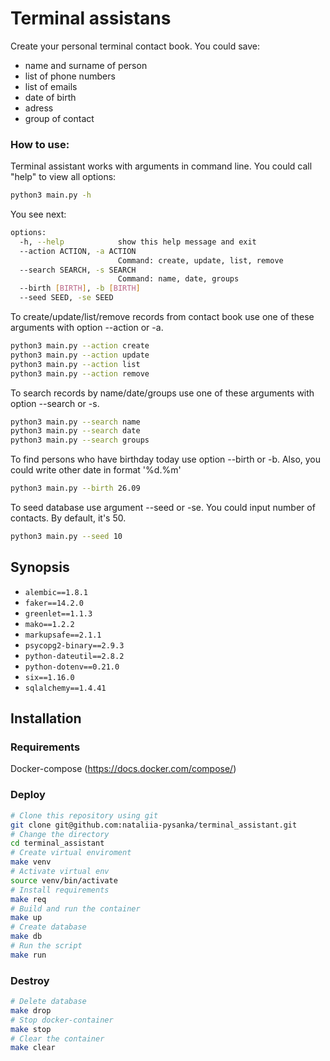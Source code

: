 # Terminal assistans
Create your personal terminal contact book. You could save:
* name and surname of person
* list of phone numbers
* list of emails
* date of birth
* adress
* group of contact

### How to use:
Terminal assistant works with arguments in command line.
You could call "help" to view all options:
```bash
python3 main.py -h
```
You see next:
```bash
options:
  -h, --help            show this help message and exit
  --action ACTION, -a ACTION
                        Command: create, update, list, remove
  --search SEARCH, -s SEARCH
                        Command: name, date, groups
  --birth [BIRTH], -b [BIRTH]
  --seed SEED, -se SEED
```
To create/update/list/remove records from contact book use one of these arguments with option --action or -a.
```bash
python3 main.py --action create
python3 main.py --action update
python3 main.py --action list
python3 main.py --action remove
```
To search records by name/date/groups use one of these arguments with option --search or -s.
```bash
python3 main.py --search name
python3 main.py --search date
python3 main.py --search groups
```
To find persons who have birthday today use option --birth or -b. Also, you could write other date in format '%d.%m'
```bash
python3 main.py --birth 26.09
```
To seed database use argument --seed or -se. You could input number of contacts. By default, it's 50. 
```bash
python3 main.py --seed 10
```
## Synopsis

* `alembic==1.8.1`
* `faker==14.2.0`
* `greenlet==1.1.3`
* `mako==1.2.2`
* `markupsafe==2.1.1`
* `psycopg2-binary==2.9.3`
* `python-dateutil==2.8.2`
* `python-dotenv==0.21.0`
* `six==1.16.0`
* `sqlalchemy==1.4.41`

## Installation

### Requirements

Docker-compose (https://docs.docker.com/compose/)

### Deploy

```bash
# Clone this repository using git
git clone git@github.com:nataliia-pysanka/terminal_assistant.git
# Change the directory
cd terminal_assistant
# Create virtual enviroment
make venv
# Activate virtual env
source venv/bin/activate
# Install requirements
make req
# Build and run the container
make up
# Create database
make db
# Run the script
make run
```

### Destroy

```bash
# Delete database
make drop
# Stop docker-container
make stop
# Clear the container
make clear
```
